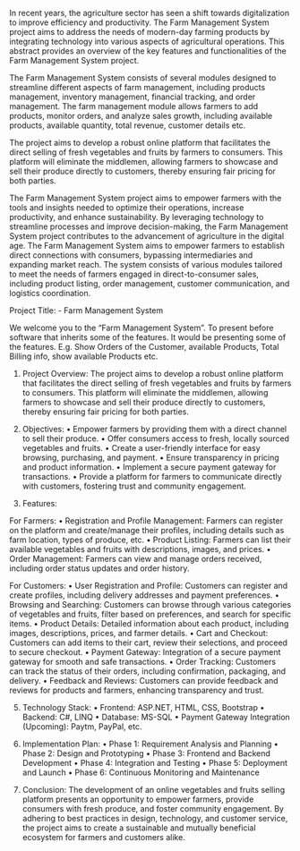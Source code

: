 In recent years, the agriculture sector has seen a shift towards digitalization to improve efficiency and productivity. 
The Farm Management System project aims to address the needs of modern-day farming products by integrating technology into various aspects of agricultural operations. 
This abstract provides an overview of the key features and functionalities of the Farm Management System project.

The Farm Management System consists of several modules designed to streamline different aspects of farm management, including products management, inventory management, financial tracking, and order management. 
The farm management module allows farmers to add products, monitor orders, and analyze sales growth, including available products, available quantity, total revenue, customer details etc. 

The project aims to develop a robust online platform that facilitates the direct selling of fresh vegetables and fruits by farmers to consumers. 
This platform will eliminate the middlemen, allowing farmers to showcase and sell their produce directly to customers, thereby ensuring fair pricing for both parties.

The Farm Management System project aims to empower farmers with the tools and insights needed to optimize their operations, increase productivity, and enhance sustainability. By leveraging technology to streamline processes and improve decision-making, the Farm Management System project contributes to the advancement of agriculture in the digital age.
The Farm Management System aims to empower farmers to establish direct connections with consumers, bypassing intermediaries and expanding market reach. The system consists of various modules tailored to meet the needs of farmers engaged in direct-to-consumer sales, including product listing, order management, customer communication, and logistics coordination.

Project Title: - Farm Management System

We welcome you to the “Farm Management System”. To present before software that inherits some of the features. It would be presenting some of the features. E.g. Show Orders of the Customer, available Products, Total Billing info, show available Products etc. 

1. Project Overview:
   The project aims to develop a robust online platform that facilitates the direct selling of fresh vegetables and fruits by farmers to consumers.
   This platform will eliminate the middlemen, allowing farmers to showcase and sell their produce directly to customers, thereby ensuring fair pricing for both parties.

2. Objectives:
•	Empower farmers by providing them with a direct channel to sell their produce.
•	Offer consumers access to fresh, locally sourced vegetables and fruits.
•	Create a user-friendly interface for easy browsing, purchasing, and payment.
•	Ensure transparency in pricing and product information.
•	Implement a secure payment gateway for transactions.
•	Provide a platform for farmers to communicate directly with customers, fostering trust and community engagement.

3. Features:
   
For Farmers:
•	Registration and Profile Management: Farmers can register on the platform and create/manage their profiles, including details such as farm location, types of produce, etc.
•	Product Listing: Farmers can list their available vegetables and fruits with descriptions, images, and prices.
•	Order Management: Farmers can view and manage orders received, including order status updates and order history.

For Customers:
•	User Registration and Profile: Customers can register and create profiles, including delivery addresses and payment preferences.
•	Browsing and Searching: Customers can browse through various categories of vegetables and fruits, filter based on preferences, and search for specific items.
•	Product Details: Detailed information about each product, including images, descriptions, prices, and farmer details.
•	Cart and Checkout: Customers can add items to their cart, review their selections, and proceed to secure checkout.
•	Payment Gateway: Integration of a secure payment gateway for smooth and safe transactions.
•	Order Tracking: Customers can track the status of their orders, including confirmation, packaging, and delivery.
•	Feedback and Reviews: Customers can provide feedback and reviews for products and farmers, enhancing transparency and trust.

5. Technology Stack:
•	Frontend: ASP.NET, HTML, CSS, Bootstrap 
•	Backend: C#, LINQ
•	Database: MS-SQL
•	Payment Gateway Integration (Upcoming): Paytm, PayPal, etc.

6. Implementation Plan:
•	Phase 1: Requirement Analysis and Planning
•	Phase 2: Design and Prototyping
•	Phase 3: Frontend and Backend Development
•	Phase 4: Integration and Testing
•	Phase 5: Deployment and Launch
•	Phase 6: Continuous Monitoring and Maintenance

6. Conclusion:
   The development of an online vegetables and fruits selling platform presents an opportunity to empower farmers,
   provide consumers with fresh produce, and foster community engagement. By adhering to best practices in design, technology,
    and customer service, the project aims to create a sustainable and mutually beneficial ecosystem for farmers and customers alike.
